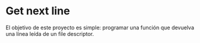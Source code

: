 # Get next line
El objetivo de este proyecto es simple: programar una función que devuelva una línea leída de un file descriptor.
